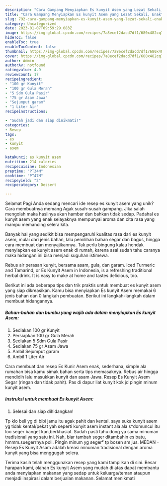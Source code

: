 ```yaml
---
description: "Cara Gampang Menyiapkan Es kunyit Asem yang Lezat Sekali, Enak"
title: "Cara Gampang Menyiapkan Es kunyit Asem yang Lezat Sekali, Enak"
slug: 792-cara-gampang-menyiapkan-es-kunyit-asem-yang-lezat-sekali-enak
category: Uncategorized
date: 2023-01-07T09:59:29.083Z
image: https://img-global.cpcdn.com/recipes/7a8ecef2dacd7df1/680x482cq70/es-kunyit-asem-foto-resep-utama.jpg
hideToc: false
enableToc: true
enableTocContent: false
thumbnail: https://img-global.cpcdn.com/recipes/7a8ecef2dacd7df1/680x482cq70/es-kunyit-asem-foto-resep-utama.jpg
cover: https://img-global.cpcdn.com/recipes/7a8ecef2dacd7df1/680x482cq70/es-kunyit-asem-foto-resep-utama.jpg
author: Admin
authorAv: notfound
ratingvalue: 4.9
reviewcount: 17
recipeingredient:
- "100 gr Kunyit"
- "100 gr Gula Merah"
- "5 Sdm Gula Pasir"
- "75 gr Asam Jawa"
- "Sejumput garam"
- "1 Liter Air"
recipeinstructions:

- "Sudah jadi dan siap dinikmati!"
categories:
- Resep
tags:
- es
- kunyit
- asem

katakunci: es kunyit asem 
nutrition: 214 calories
recipecuisine: Indonesian
preptime: "PT34M"
cooktime: "PT47M"
recipeyield: "2"
recipecategory: Dessert

---
```



Selamat Pagi Anda sedang mencari ide resep es kunyit asem yang unik? Cara membuatnya memang Agak susah-susah gampang. Jika salah mengolah maka hasilnya akan hambar dan bahkan tidak sedap. Padahal es kunyit asem yang enak selayaknya mempunyai aroma dan cita rasa yang mampu memancing selera kita.


Banyak hal yang sedikit bisa mempengaruhi kualitas rasa dari es kunyit asem, mulai dari jenis bahan, lalu pemilihan bahan segar dan bagus, hingga cara membuat dan menyajikannya. Tak perlu bingung kalau hendak menyiapkan es kunyit asem enak di rumah, karena asal sudah tahu caranya maka hidangan ini bisa menjadi suguhan istimewa.

Rebus air perasan kunyit, bersama asam, gula, dan garam. Iced Turmeric and Tamarind, or Es Kunyit Asem in Indonesia, is a refreshing traditional herbal drink. It is easy to make at home and tastes delicious, too.


Berikut ini ada beberapa tips dan trik praktis untuk membuat es kunyit asem yang siap dikreasikan. Kamu bisa menyiapkan Es kunyit Asem memakai 6 jenis bahan dan 0 langkah pembuatan. Berikut ini langkah-langkah dalam membuat hidangannya.

<!--inarticleads1-->

##### Bahan-bahan dan bumbu yang wajib ada dalam menyiapkan Es kunyit Asem:

1. Sediakan 100 gr Kunyit
1. Persiapkan 100 gr Gula Merah
1. Sediakan 5 Sdm Gula Pasir
1. Sediakan 75 gr Asam Jawa
1. Ambil Sejumput garam
1. Ambil 1 Liter Air


Cara membuat dan resep Es Kunir Asem enak, sederhana, simple ala rumahan bisa kamu simak bahan serta tips memasaknya. Rebus air hingga mendidih lalu masukkan kunyit dan asam Jawa. Resep Es Kunyit Asem Segar (ringan dan tidak pahit). Pas di dapur liat kunyit kok jd pingin minum kunyit asem. 

<!--inarticleads2-->

##### Instruksi untuk membuat Es kunyit Asem:


1. Selesai dan siap dihidangkan!

Tp klo beli yg di bibi jamu itu agak pahit dan kental. saya suka kunyit asem yg tidak kental/pekat yah seperti kunyit asem instant ala ala s*domuncul itu loo seger banget kan,berkhasiat. Sudah pasti tahu dong ya sama minuman tradisional yang satu ini. Nah, biar tambah seger ditambahin es batu, hmmm.suegerrnya poll. Pingin minum yg seger² tp bosen sm jus. MEDAN - Resep Es Kunyit Asam adalah kreasi minuman tradisional dengan aroma kunyit yang bisa menggugah selera. 

Terima kasih telah menggunakan resep yang kami tampilkan di sini. Besar harapan kami, olahan Es kunyit Asem yang mudah di atas dapat membantu anda menyiapkan makanan yang sedap untuk keluarga/teman ataupun menjadi inspirasi dalam berjualan makanan. Selamat menikmati
